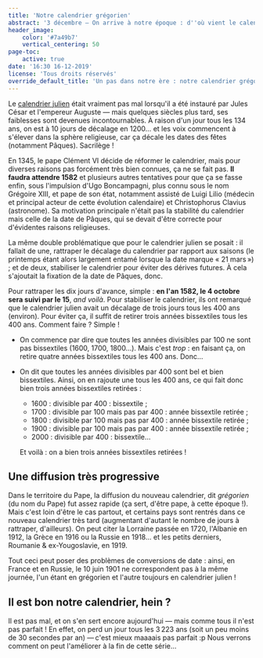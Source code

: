 ```yaml
---
title: 'Notre calendrier grégorien'
abstract: '3 décembre — On arrive à notre époque : d''où vient le calendrier que l''on utilise tous les jours ? Quelles différences avec le calendrier julien qui lui ressemble tout de même beaucoup ?'
header_image:
    color: '#7a49b7'
    vertical_centering: 50
page-toc:
    active: true
date: '16:30 16-12-2019'
license: 'Tous droits réservés'
override_default_title: 'Un pas dans notre ère : notre calendrier grégorien'
---
```


Le [calendrier julien](../02-julien) était vraiment pas mal lorsqu'il a été instauré par Jules César et l'empereur Auguste — mais quelques siècles plus tard, ses faiblesses sont devenues incontournables. À raison d'un jour tous les 134 ans, on est à 10 jours de décalage en 1200… et les voix commencent à s'élever dans la sphère religieuse, car ça décale les dates des fêtes (notamment Pâques). Sacrilège !

En 1345, le pape Clément VI décide de réformer le calendrier, mais pour diverses raisons pas forcément très bien connues, ça ne se fait pas. **Il faudra attendre 1582** et plusieurs autres tentatives pour que ça se fasse enfin, sous l'impulsion d'Ugo Boncampagni, plus connu sous le nom Grégoire XIII, et pape de son état, notamment assisté de Luigi Lilio (médecin et principal acteur de cette évolution calendaire) et Christophorus Clavius (astronome). Sa motivation principale n'était pas la stabilité du calendrier mais celle de la date de Pâques, qui se devait d'être correcte pour d'évidentes raisons religieuses.

La même double problématique que pour le calendrier julien se posait : il fallait de une, rattraper le décalage du calendrier par rapport aux saisons (le printemps étant alors largement entamé lorsque la date marque « 21 mars ») ; et de deux, stabiliser le calendrier pour éviter des dérives futures. À cela s'ajoutait la fixation de la date de Pâques, donc.

Pour rattraper les dix jours d'avance, simple : **en l'an 1582, le 4 octobre sera suivi par le 15**, _and voilà_. Pour stabiliser le calendrier, ils ont remarqué que le calendrier julien avait un décalage de trois jours tous les 400 ans (environ). Pour éviter ça, il suffit de retirer trois années bissextiles tous les 400 ans. Comment faire ? Simple !

- On commence par dire que toutes les années divisibles par 100 ne sont pas bissextiles (1600, 1700, 1800…). Mais c'est _trop_ : en faisant ça, on retire quatre années bissextiles tous les 400 ans. Donc…
- On dit que toutes les années divisibles par 400 sont bel et bien bissextiles. Ainsi, on en rajoute une tous les 400 ans, ce qui fait donc bien trois années bissextiles retirées : 
    - 1600 : divisible par 400 : bissextile ;
    - 1700 : divisible par 100 mais pas par 400 : année bissextile retirée ;
    - 1800 : divisible par 100 mais pas par 400 : année bissextile retirée ;
    - 1900 : divisible par 100 mais pas par 400 : année bissextile retirée ;
    - 2000 : divisible par 400 : bissextile…
  
  Et voilà : on a bien trois années bissextiles retirées !

## Une diffusion très progressive

Dans le territoire du Pape, la diffusion du nouveau calendrier, dit _grégorien_ (du nom du Pape) fut assez rapide (ça sert, d'être pape, à cette époque !). Mais c'est loin d'être le cas partout, et certains pays sont rentrés dans ce nouveau calendrier très tard (augmentant d'autant le nombre de jours à rattraper, d'ailleurs). On peut citer la Lorraine passée en 1720, l'Albanie en 1912, la Grèce en 1916 ou la Russie en 1918… et les petits derniers, Roumanie & ex-Yougoslavie, en 1919.

Tout ceci peut poser des problèmes de conversions de date : ainsi, en France et en Russie, le 10 juin 1901 ne correspondent pas à la même journée, l'un étant en grégorien et l'autre toujours en calendrier julien !

## Il est bon notre calendrier, hein ?

Il est pas mal, et on s'en sert encore aujourd'hui — mais comme tous il n'est pas parfait ! En effet, on perd un jour tous les 3 223 ans (soit un peu moins de 30 secondes par an) — c'est mieux maaaais pas parfait :p Nous verrons comment on peut l'améliorer à la fin de cette série…